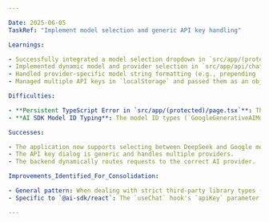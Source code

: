 ```yaml
---

Date: 2025-06-05
TaskRef: "Implement model selection and generic API key handling"

Learnings:

- Successfully integrated a model selection dropdown in `src/app/(protected)/page.tsx` using Shadcn UI's `Select` component.
- Implemented dynamic model and provider selection in `src/app/api/chat/route.ts` based on the `provider/model-code` convention.
- Handled provider-specific model string formatting (e.g., prepending `models/` for Google models).
- Managed multiple API keys in `localStorage` and passed them as an object to the backend.

Difficulties:

- **Persistent TypeScript Error in `src/app/(protected)/page.tsx`**: The error `Argument of type 'string | undefined' is not assignable to parameter of type 'string'. Type 'undefined' is not assignable to type 'string'.` for `apiKey` in `useChat` hook's `body` remained unresolved. This suggests an extremely strict type definition in `@ai-sdk/react` that does not accept `undefined`, `null`, or even an empty string (`""`) if the original value was `undefined`. This is a limitation of the `ai-sdk`'s types that cannot be resolved without modifying the library or fundamentally changing the application's architecture (e.g., conditionally rendering the `useChat` hook, which is against React rules).
- **AI SDK Model ID Typing**: The model ID types (`GoogleGenerativeAIModelId`, `DeepSeekChatModelId`) are not exported, requiring `as any` assertions in `src/app/api/chat/route.ts` to satisfy TypeScript, leading to ESLint warnings about unsafe `any` usage.

Successes:

- The application now supports selecting between DeepSeek and Google models.
- The API key dialog is generic and handles multiple providers.
- The backend dynamically routes requests to the correct AI provider.

Improvements_Identified_For_Consolidation:

- General pattern: When dealing with strict third-party library types (especially for required parameters that might be optional in practice), investigate if the library offers a more flexible API or if type declarations can be augmented. If not, document the limitation and consider `as any` as a last resort, or explore alternative libraries/approaches.
- Specific to `@ai-sdk/react`: The `useChat` hook's `apiKey` parameter might require a non-empty string, which can be problematic for optional API keys. This needs further investigation or a feature request to the library maintainers.

---
```

